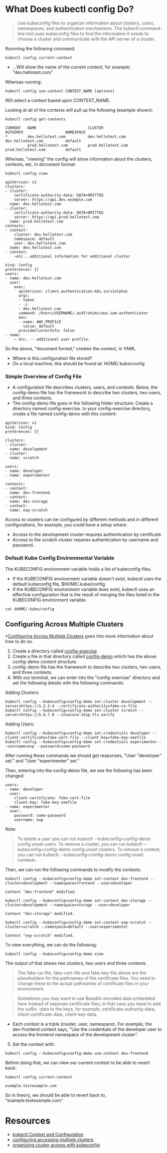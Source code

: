 # What Does kubectl config Do?

> Use kubeconfig files to organize information about clusters, users, namespaces, and authentication mechanisms. The kubectl command-line tool uses kubeconfig files to find the information it needs to choose a cluster and communicate with the API server of a cluster.

Runnning the following command:

```
kubectl config current-context
```

* ...Will show the name of the current context, for example: "dev.hellotest.com"

Whereas running:

```
kubectl config use-context CONTEXT_NAME [options]
```
Will select a context based upon CONTEXT_NAME.

Looking at all of the contexts will pull up the following (example shown):

```
kubectl config get-contexts

CURRENT   NAME                       CLUSTER                    AUTHINFO                   NAMESPACE
*         dev.hellotest.com          dev.hellotest.com          dev.hellotest.com          default
          prod.hellotest.com         prod.hellotest.com         prod.hellotest.com         default
```
Whereas, "viewing" the config will show information about the clusters, contexts, etc. in document format:

```
kubectl config view

apiVersion: v1
clusters:
- cluster:
    certificate-authority-data: DATA+OMITTED
    server: https://api.dev.example.com
  name: dev.hellotest.com
- cluster:
    certificate-authority-data: DATA+OMITTED
    server: https://api.prod.hellotest.com
  name: prod.hellotest.com
contexts:
- context:
    cluster: dev.hellotest.com
    namespace: default
    user: dev.hellotest.com
  name: dev.hellotest.com
- context:
    ~etc...additional information for additional cluster

kind: Config
preferences: {}
users:
- name: dev.hellotest.com
  user:
    exec:
      apiVersion: client.authentication.k8s.io/v1alpha1
      args:
      - token
      - -i
      - dev.hellotest.com
      command: /Users/USERNAME/.asdf/shims/aws-iam-authenticator
      env:
      - name: AWS_PROFILE
        value: default
      provideClusterInfo: false
- name: 
    ~ etc. -- additional user profile.

```

So the above, "document format," creates the context, in YAML.

* Where is this configuration file stored?
* On a local machine, this should be found at: HOME/.kube/config

### Simple Overview of Config File

* A configuration file describes clusters, users, and contexts. Below, the config-demo file has the framework to describe two clusters, two users, and three contexts.
* The config-demo file goes in the following folder structure: Create a directory named config-exercise. In your config-exercise directory, create a file named config-demo with this content:

```
apiVersion: v1
kind: Config
preferences: {}

clusters:
- cluster:
  name: development
- cluster:
  name: scratch

users:
- name: developer
- name: experimenter

contexts:
- context:
  name: dev-frontend
- context:
  name: dev-storage
- context:
  name: exp-scratch
```

Access to clusters can be configured by different methods and in different configurations, for example, you could have a setup where:

* Access to the development cluster requires authentication by certificate. 
* Access to the scratch cluster requires authentication by username and password.

### Default Kube Config Environmental Variable

The KUBECONFIG environment variable holds a list of kubeconfig files.

* If the KUBECONFIG environment variable doesn't exist, kubectl uses the default kubeconfig file, $HOME/.kube/config.
* If the KUBECONFIG environment variable does exist, kubectl uses an effective configuration that is the result of merging the files listed in the KUBECONFIG environment variable.

```
cat $HOME/.kube/config
```

## Configuring Across Multiple Clusters

*[Configuring Across Multiple Clusters](https://kubernetes.io/docs/tasks/access-application-cluster/configure-access-multiple-clusters/) goes into more information about how to do so.


1. Create a directory called [config-exercise](/about-kubernetes/config-exercise/)
2. Create a file in that directory called [config-demo](/about-kubernetes/config-exercise/config-demo) which has the above config-demo content structure.
3. config-demo file has the framework to describe two clusters, two users, and three contexts.
4. With our terminal, we can enter into the "config-exercise" directory and set the following details with the following commands:

Adding Clusters:

```
kubectl config --kubeconfig=config-demo set-cluster development --server=https://1.2.3.4 --certificate-authority=fake-ca-file
kubectl config --kubeconfig=config-demo set-cluster scratch --server=https://5.6.7.8 --insecure-skip-tls-verify
```

Adding Users:

```
kubectl config --kubeconfig=config-demo set-credentials developer --client-certificate=fake-cert-file --client-key=fake-key-seefile
kubectl config --kubeconfig=config-demo set-credentials experimenter --username=exp --password=some-password
```
After running these commands we should get responses, "User "developer" set." and "User "experimenter" set."

Then, entering into the config-demo file, we see the following has been changed:

```
users:
- name: developer
  user:
    client-certificate: fake-cert-file
    client-key: fake-key-seefile
- name: experimenter
  user:
    password: some-password
    username: exp
```

Note:

> To delete a user you can run kubectl --kubeconfig=config-demo config unset users.<name>
> To remove a cluster, you can run kubectl --kubeconfig=config-demo config unset clusters.<name>
> To remove a context, you can run kubectl --kubeconfig=config-demo config unset contexts.<name>

Then, we can run the following commands to modify the contexts:

```
kubectl config --kubeconfig=config-demo set-context dev-frontend --cluster=development --namespace=frontend --user=developer

Context "dev-frontend" modified.

kubectl config --kubeconfig=config-demo set-context dev-storage --cluster=development --namespace=storage --user=developer

Context "dev-storage" modified.

kubectl config --kubeconfig=config-demo set-context exp-scratch --cluster=scratch --namespace=default --user=experimenter

Context "exp-scratch" modified.

```
To view everything, we can do the following:

```
kubectl config --kubeconfig=config-demo view
```

The output of that shows two clusters, two users and three contexts.

> The fake-ca-file, fake-cert-file and fake-key-file above are the placeholders for the pathnames of the certificate files. You need to change these to the actual pathnames of certificate files in your environment.

> Sometimes you may want to use Base64-encoded data embedded here instead of separate certificate files; in that case you need to add the suffix -data to the keys, for example, certificate-authority-data, client-certificate-data, client-key-data.

* Each context is a triple (cluster, user, namespace). For example, the dev-frontend context says, "Use the credentials of the developer user to access the frontend namespace of the development cluster".

5. Set the context with:

```
kubectl config --kubeconfig=config-demo use-context dev-frontend
```

Before doing that, we can view our current context to be able to revert back:

```
kubectl config current-context

example.testexample.com
```
So in theory, we should be able to revert back to, "example.testexample.com"



# Resources

* [kubectl Context and Configuration](https://kubernetes.io/docs/reference/kubectl/cheatsheet/#kubectl-context-and-configuration)
* [configuring accessing multiple clusters](https://kubernetes.io/docs/tasks/access-application-cluster/configure-access-multiple-clusters/)
* [organizing cluster access with kubeconfig](https://kubernetes.io/docs/concepts/configuration/organize-cluster-access-kubeconfig/)